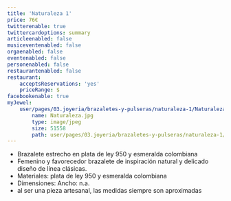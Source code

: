 ```yaml
---
title: 'Naturaleza 1'
price: 76€
twitterenable: true
twittercardoptions: summary
articleenabled: false
musiceventenabled: false
orgaenabled: false
eventenabled: false
personenabled: false
restaurantenabled: false
restaurant:
    acceptsReservations: 'yes'
    priceRange: $
facebookenable: true
myJewel:
    user/pages/03.joyeria/brazaletes-y-pulseras/naturaleza-1/Naturaleza.jpg:
        name: Naturaleza.jpg
        type: image/jpeg
        size: 51558
        path: user/pages/03.joyeria/brazaletes-y-pulseras/naturaleza-1/Naturaleza.jpg
---
```


* Brazalete estrecho en plata de ley 950 y esmeralda colombiana
* Femenino y favorecedor brazalete de inspiración natural y delicado diseño de línea clásicas.
* Materiales: plata de ley 950 y esmeralda colombiana
* Dimensiones: Ancho: n.a.
* al ser una pieza artesanal, las medidas siempre son aproximadas